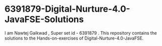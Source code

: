 # 6391879-Digital-Nurture-4.0-JavaFSE-Solutions
I am Nawtej Gaikwad , Super set id - 6391879 . This repository contains the solutions to the Hands-on-exercises of Digital-Nurture-4.0-JavaFSE. 

